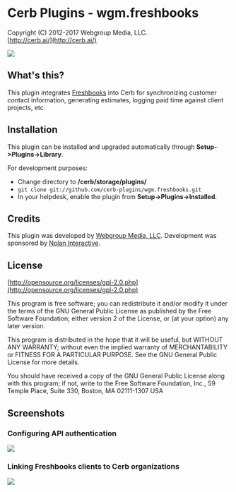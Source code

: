 Cerb Plugins - wgm.freshbooks
===========================================
Copyright (C) 2012-2017 Webgroup Media, LLC.  
[http://cerb.ai/](http://cerb.ai/)  

![](https://github.com/cerb-plugins/wgm.freshbooks/wiki/freshbooks_plugin.png)

What's this?
------------
This plugin integrates [Freshbooks](https://webgroupmedia.freshbooks.com/refer/www
) into Cerb for synchronizing customer contact information, generating estimates, logging paid time against client projects, etc.

Installation
------------
This plugin can be installed and upgraded automatically through **Setup->Plugins->Library**.

For development purposes:
* Change directory to **/cerb/storage/plugins/**
* `git clone git://github.com/cerb-plugins/wgm.freshbooks.git`
* In your helpdesk, enable the plugin from **Setup->Plugins->Installed**.

Credits
-------
This plugin was developed by [Webgroup Media, LLC](https://cerb.ai/).
Development was sponsored by [Nolan Interactive](http://www.nolaninteractive.com/).  

License
-------

[http://opensource.org/licenses/gpl-2.0.php](http://opensource.org/licenses/gpl-2.0.php)  

This program is free software; you can redistribute it and/or modify it under the terms of the GNU General Public License as published by the Free Software Foundation; either version 2 of the License, or (at your option) any later version.

This program is distributed in the hope that it will be useful, but WITHOUT ANY WARRANTY; without even the implied warranty of MERCHANTABILITY or FITNESS FOR A PARTICULAR PURPOSE. See the GNU General Public License for more details.

You should have received a copy of the GNU General Public License along with this program; if not, write to the Free Software Foundation, Inc., 59 Temple Place, Suite 330, Boston, MA 02111-1307 USA

Screenshots
-----------
### Configuring API authentication
![](https://github.com/cerb-plugins/wgm.freshbooks/wiki/freshbooks_config.png)
### Linking Freshbooks clients to Cerb organizations
![](https://github.com/cerb-plugins/wgm.freshbooks/wiki/freshbooks_link_orgs.png)
